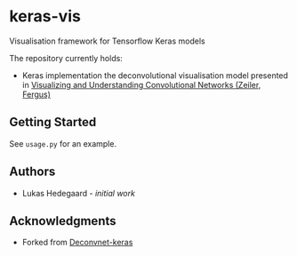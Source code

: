 # keras-vis
Visualisation framework for Tensorflow Keras models

The repository currently holds:
* Keras implementation the deconvolutional visualisation model presented in [Visualizing and Understanding Convolutional Networks (Zeiler, Fergus)](https://arxiv.org/abs/1311.2901)

## Getting Started
See `usage.py` for an example.


## Authors
* Lukas Hedegaard - _initial work_

## Acknowledgments
* Forked from [Deconvnet-keras](https://github.com/jalused/Deconvnet-keras)